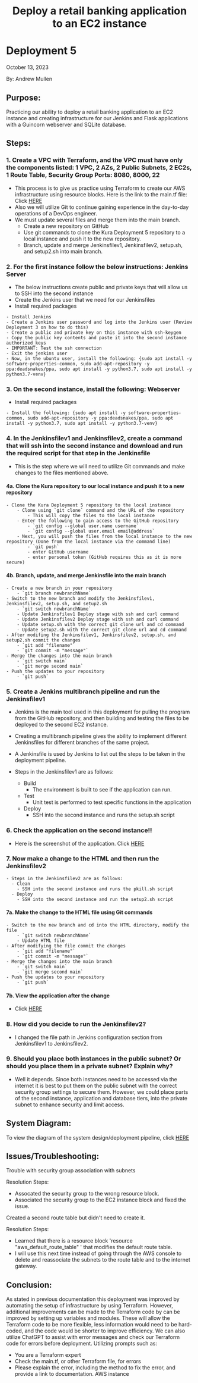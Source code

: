 <h1 align="center">Deploy a retail banking application to an EC2 instance<h1> 


# Deployment 5
October 13, 2023

By: Andrew Mullen

## Purpose:

Practicing our ability to deploy a retail banking application to an EC2 instance and creating infrastructure for our Jenkins and Flask applications with a Guincorn webserver and SQLite database. 

## Steps:

### 1. Create a VPC with Terraform, and the VPC must have only the components listed: 1 VPC, 2 AZs, 2 Public Subnets, 2 EC2s, 1 Route Table, Security Group Ports: 8080, 8000, 22
   - This process is to give us practice using Terraform to create our AWS infrastructure using resource blocks.  Here is the link to the main.tf file: Click [HERE](https://github.com/andmulLABS01/Deployment_5AM/blob/main/main.tf)
   - Also we will utilize Git to continue gaining experience in the day-to-day operations of a DevOps engineer.
   - We must update several files and merge them into the main branch.
	  - Create a new repository on GitHub
	  - Use git commands to clone the Kura Deployment 5 repository to a local instance and push it to the new repository.
	  - Branch, update and merge Jenkinsfilev1, Jenkinsfilev2, setup.sh, and setup2.sh into main branch.

### 2. For the first instance follow the below instructions: Jenkins Server
   - The below instructions create public and private keys that will allow us to SSH into the second instance
   - Create the Jenkins user that we need for our Jenkinsfiles
   - Install required packages

```
- Install Jenkins
- Create a Jenkins user password and log into the Jenkins user (Review Deployment 3 on how to do this)
- Create a public and private key on this instance with ssh-keygen
- Copy the public key contents and paste it into the second instance authorized_keys
- IMPORTANT: Test the ssh connection
- Exit the jenkins user
- Now, in the ubuntu user, install the following: {sudo apt install -y software-properties-common, sudo add-apt-repository -y ppa:deadsnakes/ppa, sudo apt install -y python3.7, sudo apt install -y python3.7-venv}
```

###	3. On the second instance, install the following: Webserver
   - Install required packages

```
- Install the following: {sudo apt install -y software-properties-common, sudo add-apt-repository -y ppa:deadsnakes/ppa, sudo apt install -y python3.7, sudo apt install -y python3.7-venv}
```

### 4. In the Jenkinsfilev1 and Jenkinsfilev2, create a command that will ssh into the second instance and download and run the required script for that step in the Jenkinsfile
- This is the step where we will need to utilize Git commands and make changes to the files mentioned above. 
		  
#### 4a. Clone the Kura repository to our local instance and push it to a new repository
	- Clone the Kura Deployment 5 repository to the local instance
		- Clone using `git clone` command and the URL of the repository
			- This will copy the files to the local instance 
		- Enter the following to gain access to the GitHub repository
			- `git config --global user.name username`
			- `git config --global user.email email@address`
		- Next, you will push the files from the local instance to the new repository (Done from the local instance via the command line)
			- `git push`
			- enter GitHub username
			- enter personal token (GitHub requires this as it is more secure)
			
#### 4b. Branch, update, and merge Jenkinsfile into the main branch
	- Create a new branch in your repository
		- `git branch newbranchName`
	- Switch to the new branch and modify the Jenkinsfilev1, Jenkinsfilev2, setup.sh, and setup2.sh
		- `git switch newbranchName`
		- Update Jenkinsfilev1 Deploy stage with ssh and curl command
		- Update Jenkinsfilev2 Deploy stage with ssh and curl command
		- Update setup.sh with the correct git clone url and cd command
		- Update setup2.sh with the correct git clone url and cd command
	- After modifing the Jenkinsfilev1, Jenkinsfilev2, setup.sh, and setup2.sh commit the changes
		- `git add "filename"`
		- `git commit -m "message"`
	- Merge the changes into the main branch
		- `git switch main`
		- `git merge second main`
	- Push the updates to your repository
		- `git push`
		
### 5. Create a Jenkins multibranch pipeline and run the Jenkinsfilev1
- Jenkins is the main tool used in this deployment for pulling the program from the GitHub repository, and then building and testing the files to be deployed to the second EC2 instance.
- Creating a multibranch pipeline gives the ability to implement different Jenkinsfiles for different branches of the same project.
- A Jenkinsfile is used by Jenkins to list out the steps to be taken in the deployment pipeline.

- Steps in the Jenkinsfilev1 are as follows:
  - Build
    - The environment is built to see if the application can run.
  - Test
    - Unit test is performed to test specific functions in the application
  - Deploy
    - SSH into the second instance and runs the setup.sh script 	


### 6. Check the application on the second instance!!
- Here is the screenshot of the application. Click [HERE](https://github.com/andmulLABS01/Deployment_5AM/blob/main/Deployment_5a.PNG)
	
### 7. Now make a change to the HTML and then run the Jenkinsfilev2	
	- Steps in the Jenkinsfilev2 are as follows:
	  - Clean
		- SSH into the second instance and runs the pkill.sh script
	  - Deploy
		- SSH into the second instance and run the setup2.sh script 
		
#### 7a. Make the change to the HTML file using Git commands
	- Switch to the new branch and cd into the HTML directory, modify the file
		- `git switch newbranchName`
		- Update HTML file
	- After modifying the file commit the changes
		- `git add "filename"`
		- `git commit -m "message"`
	- Merge the changes into the main branch
		- `git switch main`
		- `git merge second main`
	- Push the updates to your repository
		- `git push`
#### 7b. View the application after the change
- Click [HERE](https://github.com/andmulLABS01/Deployment_5AM/blob/main/Deployment_5b.PNG)

### 8. How did you decide to run the Jenkinsfilev2? 

- I changed the file path in Jenkins configuration section from Jenkinsfilev1 to Jenkinsfilev2.

### 9. Should you place both instances in the public subnet? Or should you place them in a private subnet? Explain why?

- Well it depends.  Since both instances need to be accessed via the internet it is best to put them on the public subnet with the correct security group settings to secure them. 
However, we could place parts of the second instance, application and database tiers, into the private subnet to enhance security and limit access.


## System Diagram:

To view the diagram of the system design/deployment pipeline, click [HERE](https://github.com/andmulLABS01/Deployment_5AM/blob/main/Deployment_5.drawio.png)

## Issues/Troubleshooting:

Trouble with security group association with subnets

Resolution Steps:
- Assocated the security group to the wrong resource block.
- Associated the security group to the EC2 instance block and fixed the issue.


Created a second route table but didn't need to create it.

Resolution Steps:
- Learned that there is a resource block 'resource "aws_default_route_table" ' that modifies the default route table.
- I will use this next time instead of going through the AWS console to delete and reassociate the subnets to the route table and to the internet gateway.



## Conclusion:

As stated in previous documentation this deployment was improved by automating the setup of infrastructure by using Terraform.  However, additional improvements can be made to the Terraform code by can be improved by setting up variables and modules.  These will allow the Terraform code to be more flexible, less information would need to be hard-coded, and the code would be shorter to improve efficiency.  We can also utilize ChatGPT to assist with error messages and check our Terraform code for errors before deployment. Utilizing prompts such as:
- You are a Terraform expert
- Check the main.tf, or other Terraform file, for errors
- Please explain the error, including the method to fix the error, and provide a link to documentation. AWS instance
